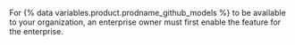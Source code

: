 For {% data variables.product.prodname_github_models %} to be available to your organization, an enterprise owner must first enable the feature for the enterprise.
